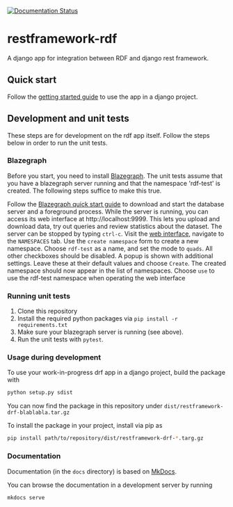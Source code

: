 [![Documentation Status](https://readthedocs.org/projects/restframework-rdf/badge/?version=latest)](https://restframework-rdf.readthedocs.io/en/latest/?badge=latest)
      
# restframework-rdf

A django app for integration between RDF and django rest framework.

## Quick start

Follow the [getting started guide](/docs/getting-started.md) to use the app in a django project.

## Development and unit tests

These steps are for development on the rdf app itself. Follow the steps below in order to run the unit tests.

### Blazegraph

Before you start, you need to install [Blazegraph](http://blazegraph.com/). The unit tests assume that you have a blazegraph server running and that the namespace 'rdf-test' is created. The following steps suffice to make this true.

Follow the [Blazegraph quick start guide](https://github.com/blazegraph/database/wiki/Quick_Start) to download and start the database server and a foreground process.
While the server is running, you can access its web interface at http://localhost:9999. This lets you upload and download data, try out queries and review statistics about the dataset. The server can be stopped by typing `ctrl-c`.
Visit the [web interface]( http://localhost:9999), navigate to the `NAMESPACES` tab. Use the `create namespace` form to create a new namespace. Choose `rdf-test` as a name, and set the mode to `quads`. All other checkboxes should be disabled. A popup is shown with additional settings. Leave these at their default values and choose `Create`. The created namespace should now appear in the list of namespaces. Choose `use` to use the rdf-test namespace when operating the web interface

### Running unit tests

1. Clone this repository
2. Install the required python packages via `pip install -r requirements.txt`
3. Make sure your blazegraph server is running (see above).
4. Run the unit tests with `pytest`.

### Usage during development

To use your work-in-progress drf app in a django project, build the package with

```bash
python setup.py sdist
```

You can now find the package in this repository under `dist/restframework-drf-blablabla.tar.gz`

To install the package in your project, install via pip as 

```bash
pip install path/to/repository/dist/restframework-drf-*.targ.gz
```

### Documentation

Documentation (in the `docs` directory) is based on [MkDocs](https://www.mkdocs.org/).

You can browse the documentation in a development server by running

```bash
mkdocs serve
```

